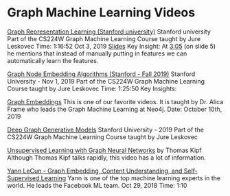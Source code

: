 # Graph Machine Learning Videos

[Graph Representation Learning (Stanford university)](https://www.youtube.com/watch?v=YrhBZUtgG4E)
Stanford university
Part of the CS224W Graph Machine Learning Course taught by Jure Leskovec
Time: 1:16:52
Oct 3, 2019
[Slides](http://snap.stanford.edu/class/cs224w-2018/handouts/09-node2vec.pdf)
Key Insight: At [3:05](https://www.youtube.com/watch?v=YrhBZUtgG4E) (on slide 5) he mentions that instead of manually putting in features we can automatically learn the features.

[Graph Node Embedding Algorithms (Stanford - Fall 2019)](https://www.youtube.com/watch?v=7JELX6DiUxQ)
Stanford University - Nov 1, 2019
Part of the CS224W Graph Machine Learning Course taught by Jure Leskovec
Time: 1:25:50
Key Insights:

[Graph Embeddings](https://www.youtube.com/watch?v=oQPCxwmBiWo)
This is one of our favorite videos.  It is taught by Dr. Alica Frame who leads the Graph Machine Learning at Neo4j.
Date: October 10th, 2019

[Deep Graph Generative Models](https://www.youtube.com/watch?v=yFLiiK8c9CU)
Stanford University - 2019
Part of the CS224W Graph Machine Learning Course taught by Jure Leskovec

[Unsupervised Learning with Graph Neural Networks](https://www.youtube.com/watch?v=9jSFBcptZ9A)
by Thomas Kipf
Although Thomas Kipf talks rapidly, this video has a lot of information.

[Yann LeCun - Graph Embedding, Content Understanding, and Self-Supervised Learning](https://www.youtube.com/watch?v=UGPT64wo7lU)
Yann is one of the top machine learning experts in the world.  He leads the Facebook ML team.
Oct 29, 2018
Time: 1:10